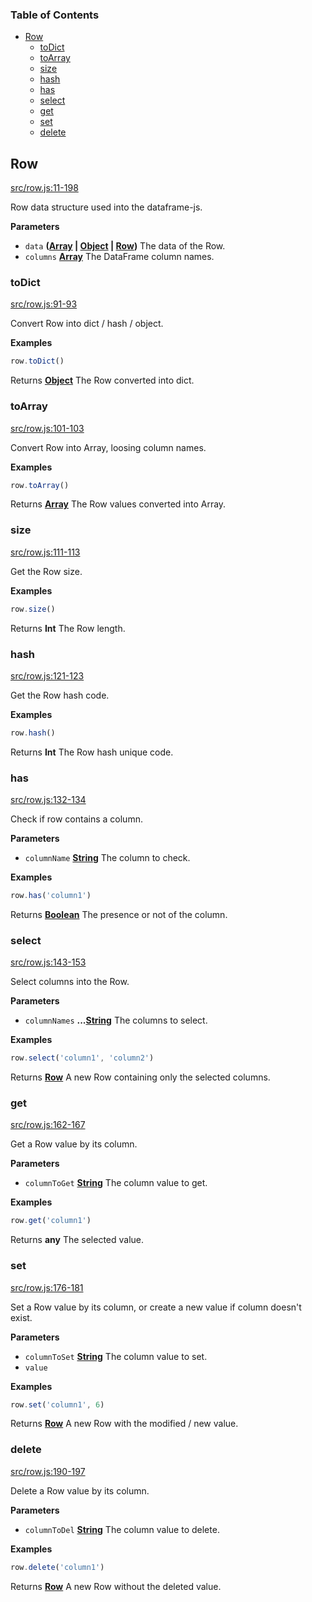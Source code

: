 <!-- Generated by documentation.js. Update this documentation by updating the source code. -->

### Table of Contents

-   [Row][1]
    -   [toDict][2]
    -   [toArray][3]
    -   [size][4]
    -   [hash][5]
    -   [has][6]
    -   [select][7]
    -   [get][8]
    -   [set][9]
    -   [delete][10]

## Row

[src/row.js:11-198][11]

Row data structure used into the dataframe-js.

**Parameters**

-   `data` **([Array][12] \| [Object][13] \| [Row][14])** The data of the Row.
-   `columns` **[Array][12]** The DataFrame column names.

### toDict

[src/row.js:91-93][15]

Convert Row into dict / hash / object.

**Examples**

```javascript
row.toDict()
```

Returns **[Object][13]** The Row converted into dict.

### toArray

[src/row.js:101-103][16]

Convert Row into Array, loosing column names.

**Examples**

```javascript
row.toArray()
```

Returns **[Array][12]** The Row values converted into Array.

### size

[src/row.js:111-113][17]

Get the Row size.

**Examples**

```javascript
row.size()
```

Returns **Int** The Row length.

### hash

[src/row.js:121-123][18]

Get the Row hash code.

**Examples**

```javascript
row.hash()
```

Returns **Int** The Row hash unique code.

### has

[src/row.js:132-134][19]

Check if row contains a column.

**Parameters**

-   `columnName` **[String][20]** The column to check.

**Examples**

```javascript
row.has('column1')
```

Returns **[Boolean][21]** The presence or not of the column.

### select

[src/row.js:143-153][22]

Select columns into the Row.

**Parameters**

-   `columnNames` **...[String][20]** The columns to select.

**Examples**

```javascript
row.select('column1', 'column2')
```

Returns **[Row][14]** A new Row containing only the selected columns.

### get

[src/row.js:162-167][23]

Get a Row value by its column.

**Parameters**

-   `columnToGet` **[String][20]** The column value to get.

**Examples**

```javascript
row.get('column1')
```

Returns **any** The selected value.

### set

[src/row.js:176-181][24]

Set a Row value by its column, or create a new value if column doesn't exist.

**Parameters**

-   `columnToSet` **[String][20]** The column value to set.
-   `value`  

**Examples**

```javascript
row.set('column1', 6)
```

Returns **[Row][14]** A new Row with the modified / new value.

### delete

[src/row.js:190-197][25]

Delete a Row value by its column.

**Parameters**

-   `columnToDel` **[String][20]** The column value to delete.

**Examples**

```javascript
row.delete('column1')
```

Returns **[Row][14]** A new Row without the deleted value.

[1]: #row

[2]: #todict

[3]: #toarray

[4]: #size

[5]: #hash

[6]: #has

[7]: #select

[8]: #get

[9]: #set

[10]: #delete

[11]: https://github.com/Gmousse/dataframe-js/blob/d8950aaee58d501858496ad587f4b2f33f63be05/src/row.js#L11-L198 "Source code on GitHub"

[12]: https://developer.mozilla.org/docs/Web/JavaScript/Reference/Global_Objects/Array

[13]: https://developer.mozilla.org/docs/Web/JavaScript/Reference/Global_Objects/Object

[14]: #row

[15]: https://github.com/Gmousse/dataframe-js/blob/d8950aaee58d501858496ad587f4b2f33f63be05/src/row.js#L91-L93 "Source code on GitHub"

[16]: https://github.com/Gmousse/dataframe-js/blob/d8950aaee58d501858496ad587f4b2f33f63be05/src/row.js#L101-L103 "Source code on GitHub"

[17]: https://github.com/Gmousse/dataframe-js/blob/d8950aaee58d501858496ad587f4b2f33f63be05/src/row.js#L111-L113 "Source code on GitHub"

[18]: https://github.com/Gmousse/dataframe-js/blob/d8950aaee58d501858496ad587f4b2f33f63be05/src/row.js#L121-L123 "Source code on GitHub"

[19]: https://github.com/Gmousse/dataframe-js/blob/d8950aaee58d501858496ad587f4b2f33f63be05/src/row.js#L132-L134 "Source code on GitHub"

[20]: https://developer.mozilla.org/docs/Web/JavaScript/Reference/Global_Objects/String

[21]: https://developer.mozilla.org/docs/Web/JavaScript/Reference/Global_Objects/Boolean

[22]: https://github.com/Gmousse/dataframe-js/blob/d8950aaee58d501858496ad587f4b2f33f63be05/src/row.js#L143-L153 "Source code on GitHub"

[23]: https://github.com/Gmousse/dataframe-js/blob/d8950aaee58d501858496ad587f4b2f33f63be05/src/row.js#L162-L167 "Source code on GitHub"

[24]: https://github.com/Gmousse/dataframe-js/blob/d8950aaee58d501858496ad587f4b2f33f63be05/src/row.js#L176-L181 "Source code on GitHub"

[25]: https://github.com/Gmousse/dataframe-js/blob/d8950aaee58d501858496ad587f4b2f33f63be05/src/row.js#L190-L197 "Source code on GitHub"
